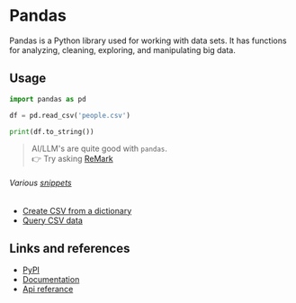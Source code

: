 # Pandas

Pandas is a Python library used for working with data sets. It has functions for analyzing, cleaning, exploring, and manipulating big data.

## Usage

```python
import pandas as pd

df = pd.read_csv('people.csv')

print(df.to_string())
```


> AI/LLM's are quite good with `pandas`.<br/>
👉 Try asking [ReMark](https://chat.robocorp.com)

###### Various [snippets](snippets)

- [Create CSV from a dictionary](snippets/export_to_csv.py)
- [Query CSV data](snippets/query_csv_data.py)

## Links and references

- [PyPI](https://pypi.org/project/pandas/)
- [Documentation](https://pandas.pydata.org/docs/)
- [Api referance](https://pandas.pydata.org/docs/reference/index.html#api)
